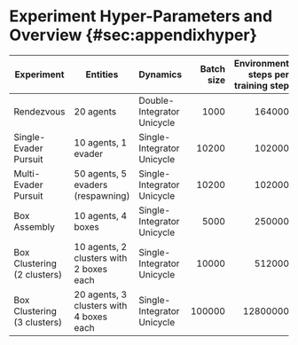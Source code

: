 # Experiment Hyper-Parameters and Overview {#sec:appendixhyper}

| Experiment                  | Entities                                | Dynamics                   | Batch size | Environment steps per training step | Max Training Steps |
| --------------------------- | --------------------------------------- | -------------------------- | ---------: | ----------------------------------: | -----------------: |
| Rendezvous                  | 20 agents                               | Double-Integrator Unicycle |       1000 |                              164000 |                160 |
| Single-Evader Pursuit       | 10 agents, 1 evader                     | Single-Integrator Unicycle |      10200 |                              102000 |                500 |
| Multi-Evader Pursuit        | 50 agents, 5 evaders (respawning)       | Single-Integrator Unicycle |      10200 |                              102000 |                500 |
| Box Assembly                | 10 agents, 4 boxes                      | Single-Integrator Unicycle |       5000 |                              250000 |                200 |
| Box Clustering (2 clusters) | 10 agents, 2 clusters with 2 boxes each | Single-Integrator Unicycle |      10000 |                              512000 |               2000 |
| Box Clustering (3 clusters) | 20 agents, 3 clusters with 4 boxes each | Single-Integrator Unicycle |     100000 |                            12800000 |                500 |
